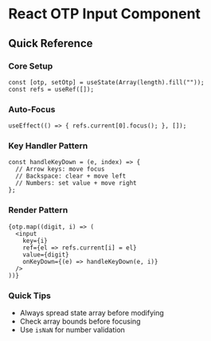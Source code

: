 <div>
  <h1>React OTP Input Component</h1>
  
  <h2>Quick Reference</h2>
  
  <h3>Core Setup</h3>
  <pre><code>const [otp, setOtp] = useState(Array(length).fill(""));
const refs = useRef([]);</code></pre>

  <h3>Auto-Focus</h3>
  <pre><code>useEffect(() => { refs.current[0].focus(); }, []);</code></pre>

  <h3>Key Handler Pattern</h3>
  <pre><code>const handleKeyDown = (e, index) => {
  // Arrow keys: move focus
  // Backspace: clear + move left 
  // Numbers: set value + move right
};</code></pre>

  <h3>Render Pattern</h3>
  <pre><code>{otp.map((digit, i) => (
  &lt;input
    key={i}
    ref={el => refs.current[i] = el}
    value={digit}
    onKeyDown={(e) => handleKeyDown(e, i)}
  />
))}</code></pre>

  <h3>Quick Tips</h3>
  <ul>
    <li>Always spread state array before modifying</li>
    <li>Check array bounds before focusing</li>
    <li>Use <code>isNaN</code> for number validation</li>
  </ul>
</div>
